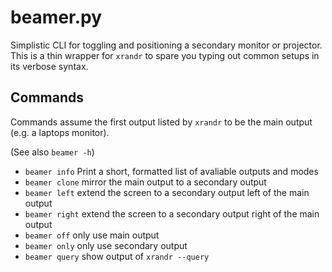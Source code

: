 # beamer.py

Simplistic CLI for toggling and positioning a secondary monitor or projector.  
This is a thin wrapper for `xrandr` to spare you typing out common setups in its verbose syntax.

## Commands

Commands assume the first output listed by `xrandr` to be the main output (e.g. a laptops monitor).

(See also `beamer -h`)

* `beamer info` Print a short, formatted list of avaliable outputs and modes
* `beamer clone` mirror the main output to a secondary output
* `beamer left` extend the screen to a secondary output left of the main output
* `beamer right` extend the screen to a secondary output right of the main output
* `beamer off` only use main output
* `beamer only` only use secondary output
* `beamer query` show output of `xrandr --query`
